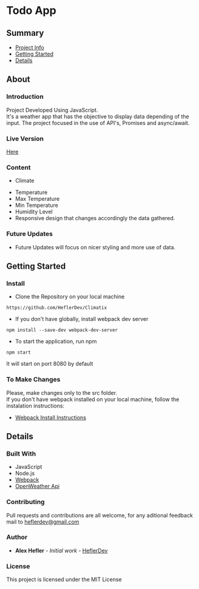# Todo App

## Summary

- [Project Info](##About)
- [Getting Started](##Getting-Started)
- [Details](##Details)

## About

### Introduction

Project Developed Using JavaScript. <br>
It's a weather app that has the objective to display data depending of the input.
The project focused in the use of API's, Promises and async/await.

### Live Version

[Here](https://raw.githack.com/HeflerDev/Climatix/development/dist/index.html)

### Content

* Climate
- Temperature
- Max Temperature
- Min Temperature
- Humidity Level
- Responsive design that changes accordingly the data gathered.

### Future Updates

* Future Updates will focus on nicer styling and more use of data.

## Getting Started

### Install

* Clone the Repository on your local machine

`` https://github.com/HeflerDev/Climatix ``

* If you don't have globally, install webpack dev server

`` npm install --save-dev webpack-dev-server ``

* To start the application, run npm

`` npm start ``

It will start on port 8080 by default

### To Make Changes

Please, make changes only to the src folder. <br>
If you don't have webpack installed on your local machine, follow the instalation
instructions:
* [Webpack Install Instructions](https://webpack.js.org/guides/getting-started/)

## Details

### Built With

* JavaScript
* Node.js
* [Webpack](https://webpack.js.org/)
* [OpenWeather Api](https://openweathermap.org/api)

### Contributing

Pull requests and contributions are all welcome, for any aditional feedback mail to heflerdev@gmail.com

### Author

* **Alex Hefler** - *Initial work* - [HeflerDev](https://github.com/heflerdev)

### License

This project is licensed under the MIT License

